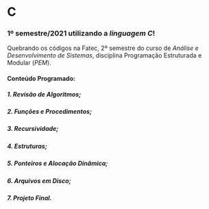 # C

### 1º semestre/2021 utilizando a *linguagem C*!    

Quebrando os códigos na Fatec, 2º semestre do curso de *Análise e Desenvolvimento de Sistemas*, disciplina Programação Estruturada e Modular (*PEM*).    

#### Conteúdo Programado:    
##### 1. Revisão de Algoritmos;    
##### 2. Funções e Procedimentos;    
##### 3. Recursividade;    
##### 4. Estruturas;    
##### 5. Ponteiros e Alocação Dinâmica;    
##### 6. Arquivos em Disco;    
##### 7. Projeto Final.    

